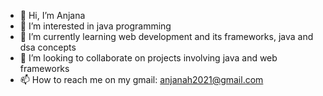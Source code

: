 - 👋 Hi, I’m Anjana
- 👀 I’m interested in java programming
- 🌱 I’m currently learning web development and its frameworks, java and dsa concepts
- 💞️ I’m looking to collaborate on projects involving java and web frameworks
- 📫 How to reach me on my gmail: anjanah2021@gmail.com

<!---
anjanaaaaaaaa/anjanaaaaaaaa is a ✨ special ✨ repository because its `README.md` (this file) appears on your GitHub profile.
You can click the Preview link to take a look at your changes.
--->
